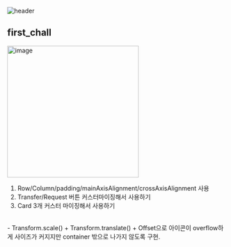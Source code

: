 ![header](https://capsule-render.vercel.app/api?height=200&type=waving&text=UI_Practice!&animation=blinking)

## first_chall
<img width="302" alt="image" src="https://github.com/hyunwookoo13/Nomad_UI/assets/97423451/94371af0-ff63-4f18-8a05-999629e51b60">

1. Row/Column/padding/mainAxisAlignment/crossAxisAlignment 사용
2. Transfer/Request 버튼 커스터마이징해서 사용하기
3. Card 3개 커스터 마이징해서 사용하기

<br>
    - Transform.scale() + Transform.translate() + Offset으로 아이콘이 overflow하게 사이즈가 커지지만 container 밖으로 나가지 않도록 구현.
